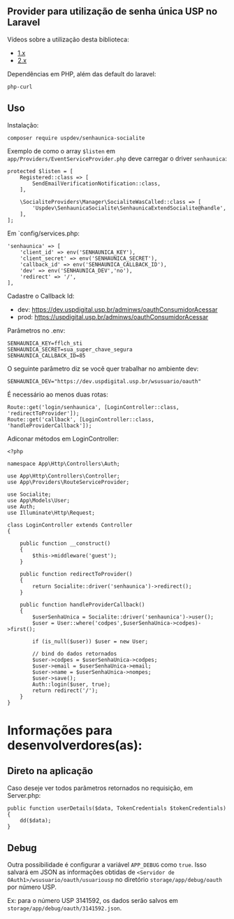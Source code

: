 ## Provider para utilização de senha única USP no Laravel

Vídeos sobre a utilização desta biblioteca:

 - [1.x](https://youtu.be/jLFM2AUFJgw)
 - [2.x](https://www.youtube.com/watch?v=t6Zf3nK-oIo)

Dependências em PHP, além das default do laravel:

    php-curl

## Uso

Instalação:

    composer require uspdev/senhaunica-socialite
    
Exemplo de como o array `$listen` em `app/Providers/EventServiceProvider.php`
deve carregar o driver `senhaunica`:

    protected $listen = [
        Registered::class => [
            SendEmailVerificationNotification::class,
        ],

        \SocialiteProviders\Manager\SocialiteWasCalled::class => [
            'Uspdev\SenhaunicaSocialite\SenhaunicaExtendSocialite@handle',
        ],
    ];

Em `config/services.php:

    'senhaunica' => [
        'client_id' => env('SENHAUNICA_KEY'),
        'client_secret' => env('SENHAUNICA_SECRET'),
        'callback_id' => env('SENHAUNICA_CALLBACK_ID'),
        'dev' => env('SENHAUNICA_DEV','no'),
        'redirect' => '/',
    ], 

Cadastre o Callback Id:

- dev: https://dev.uspdigital.usp.br/adminws/oauthConsumidorAcessar
- prod: https://uspdigital.usp.br/adminws/oauthConsumidorAcessar

Parâmetros no .env:

    SENHAUNICA_KEY=fflch_sti
    SENHAUNICA_SECRET=sua_super_chave_segura
    SENHAUNICA_CALLBACK_ID=85

O seguinte parâmetro diz se você quer trabalhar no ambiente dev:

    SENHAUNICA_DEV="https://dev.uspdigital.usp.br/wsusuario/oauth"


É necessário ao menos duas rotas:

    Route::get('login/senhaunica', [LoginController::class, 'redirectToProvider']);
    Route::get('callback', [LoginController::class, 'handleProviderCallback']);

Adiconar métodos em LoginController:

    <?php

    namespace App\Http\Controllers\Auth;

    use App\Http\Controllers\Controller;
    use App\Providers\RouteServiceProvider;

    use Socialite;
    use App\Models\User;
    use Auth;
    use Illuminate\Http\Request;

    class LoginController extends Controller
    {

        public function __construct()
        {
            $this->middleware('guest');
        }

        public function redirectToProvider()
        {
            return Socialite::driver('senhaunica')->redirect();
        }

        public function handleProviderCallback()
        {
            $userSenhaUnica = Socialite::driver('senhaunica')->user();
            $user = User::where('codpes',$userSenhaUnica->codpes)->first();

            if (is_null($user)) $user = new User;

            // bind do dados retornados
            $user->codpes = $userSenhaUnica->codpes;
            $user->email = $userSenhaUnica->email;
            $user->name = $userSenhaUnica->nompes;
            $user->save();
            Auth::login($user, true);
            return redirect('/');
        }
    }

# Informações para desenvolverdores(as):

## Direto na aplicação

Caso deseje ver todos parâmetros retornados no requisição, em Server.php:

    public function userDetails($data, TokenCredentials $tokenCredentials)
    {  
        dd($data);
    }

## Debug
Outra possibilidade é configurar a variável `APP_DEBUG` como `true`. Isso salvará em JSON as informações obtidas de `<Servidor de OAuth1>/wsusuario/oauth/usuariousp` no diretório `storage/app/debug/oauth` por número USP.

Ex: para o número USP 3141592, os dados serão salvos em `storage/app/debug/oauth/3141592.json`.
